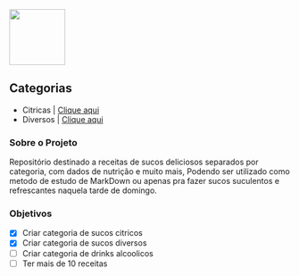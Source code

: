 <img src="https://img.icons8.com/plasticine/2x/orange-juice.png" width="100" height="100">

## Categorias
* Citricas  | [Clique aqui](https://github.com/Juice-Team/juice-recipes/tree/master/citrus)
* Diversos | [Clique aqui](https://github.com/Juice-Team/juice-recipes/tree/master/several)


### Sobre o Projeto
Repositório destinado a receitas de sucos deliciosos separados por categoria, com dados de nutrição e muito mais, Podendo ser utilizado como metodo de estudo de MarkDown ou apenas pra fazer sucos suculentos e refrescantes naquela tarde de domingo.


### Objetivos
- [x] Criar categoria de sucos citricos
- [x] Criar categoria de sucos diversos
- [ ] Criar categoria de drinks alcoolicos
- [ ] Ter mais de 10 receitas
